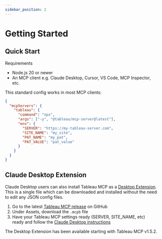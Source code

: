 ```yaml
---
sidebar_position: 2
---
```


# Getting Started

## Quick Start

Requirements

- Node.js 20 or newer
- An MCP client e.g. Claude Desktop, Cursor, VS Code, MCP Inspector, etc.

This standard config works in most MCP clients:

```json
{
  "mcpServers": {
    "tableau": {
      "command": "npx",
      "args": ["-y", "@tableau/mcp-server@latest"],
      "env": {
        "SERVER": "https://my-tableau-server.com",
        "SITE_NAME": "my_site",
        "PAT_NAME": "my_pat",
        "PAT_VALUE": "pat_value"
      }
    }
  }
}
```

## Claude Desktop Extension

Claude Desktop users can also install Tableau MCP as a [Desktop Extension][mcpb]. This is a single
file which can be downloaded and installed without the need to edit any JSON config files.

1. Go to the latest [Tableau MCP release][releases] on GitHub
2. Under Assets, download the `.mcpb` file
3. Have your Tableau MCP settings ready (SERVER, SITE_NAME, etc) ready and follow the [Claude
   Desktop instructions][claude]

The Desktop Extension has been available starting with Tableau MCP v1.5.2.

[mcpb]: https://www.anthropic.com/engineering/desktop-extensions
[releases]: https://github.com/tableau/tableau-mcp/releases
[claude]:
  https://support.claude.com/en/articles/10949351-getting-started-with-local-mcp-servers-on-claude-desktop
